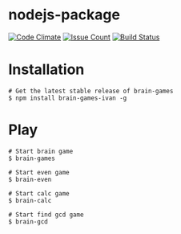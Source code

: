 # nodejs-package
[![Code Climate](https://codeclimate.com/github/HardAndHeavy/project-lvl1-s101/badges/gpa.svg)](https://codeclimate.com/github/HardAndHeavy/project-lvl1-s101)
[![Issue Count](https://codeclimate.com/github/HardAndHeavy/project-lvl1-s101/badges/issue_count.svg)](https://codeclimate.com/github/HardAndHeavy/project-lvl1-s101)
[![Build Status](https://travis-ci.org/HardAndHeavy/project-lvl1-s101.svg?branch=master)](https://travis-ci.org/HardAndHeavy/project-lvl1-s101)

# Installation
```
# Get the latest stable release of brain-games
$ npm install brain-games-ivan -g 
```

# Play
```
# Start brain game
$ brain-games
```

```
# Start even game
$ brain-even
```

```
# Start calc game
$ brain-calc
```

```
# Start find gcd game
$ brain-gcd
```

